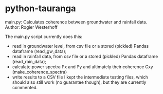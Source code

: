 # python-tauranga
main.py:
Calculates coherence between groundwater and rainfall data.
Author: Rogier Westerhoff

The main.py script currently does this:
 - read in groundwater level, from csv file or a stored (pickled) Pandas dataframe (read_gw_data);
 - read in rainfall data, from csv file or a stored (pickled) Pandas dataframe (read_rain_data);
 - calculate power spectra Px and Py and ultimately their coherence Cxy (make_coherence_spectra)
 - write results to a CSV file
I kept the intermediate testing files, which should also still work (no guarantee though),
but they are currently commented.
